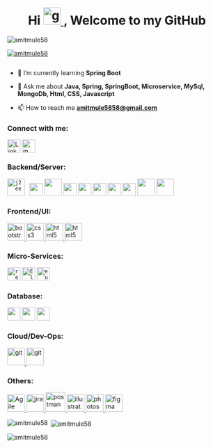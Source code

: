 <h1 align="center">Hi <a href="https://git-scm.com/" target="_blank" rel="noreferrer"> <img src="https://raw.githubusercontent.com/soumyadip007/soumyadip007/master/Hi.gif" alt="git" width="40" height="40"/> </a>, Welcome to my GitHub </h1>
<!-- <h1 align="center">I'm Amit Mule</h1> -->
<!-- <h3 align="center">A passionate Software developer from India</h3> -->

<p align="left"> <img src="https://img.etimg.com/thumb/width-1600,height-900,imgsize-638053,resizemode-75,msid-84146083/prime/technology-and-startups/booting-up-developer-economy-how-tech-startups-are-helping-coders-build-and-test-software-faster.jpg" alt="amitmule58" /> </p>

<p align="left"> <a href="https://github.com/ryo-ma/github-profile-trophy"><img src="https://github-profile-trophy.vercel.app/?username=amitmule58" alt="amitmule58" /></a> </p>

<p align="left"> <a href="https://twitter.com/" target="blank"><img src="https://img.shields.io/twitter/follow/?logo=twitter&style=for-the-badge" alt="" /></a> </p>

- 🌱 I’m currently learning **Spring Boot**

- 💬 Ask me about **Java, Spring, SpringBoot, Microservice, MySql, MongoDb, Html, CSS, Javascript**

- 📫 How to reach me **amitmule5858@gmail.com**

<h3 align="left">Connect with me:</h3>
<p align="left">
<a href="https://linkedin.com/in/amit mule" target="blank"><img align="center" src="https://cdn3d.iconscout.com/3d/free/thumb/free-linkedin-9185421-7516819.png?f=webp" alt="LinkedIn" height="30" width="30" /></a>
<a href="https://instagram.com/m_amit__" target="blank"><img align="center" src="https://cdn3d.iconscout.com/3d/free/thumb/free-instagram-9185417-7516815.png?f=webp" alt="m_amit__" height="30" width="30" /></a>
</p>


<h3 align="left"> Backend/Server: </h3>
<p align="left">
<code><img src="https://www.credosystemz.com/wp-content/uploads/2023/09/java-j2ee.webp" alt="j2ee" height="40"/> </code> 
<code><img src="https://raw.githubusercontent.com/soumyadip007/soumyadip007/master/img/web/backend/jsp.png" height="30"></code>
<code><img src="https://i0.wp.com/proselyte.net/wp-content/uploads/2017/03/servlets.png?w=322&ssl=1" height="40"></code>
<code><img src="https://upload.wikimedia.org/wikipedia/commons/thumb/4/44/Spring_Framework_Logo_2018.svg/640px-Spring_Framework_Logo_2018.svg.png" height="30"></code>
<code><img src="https://raw.githubusercontent.com/soumyadip007/soumyadip007/master/img/web/backend/spring-boot.png" height="30"></code>
<code><img src="https://upload.wikimedia.org/wikipedia/commons/thumb/2/22/Hibernate_logo_a.png/640px-Hibernate_logo_a.png" height="30"></code>
<code><img src="https://raw.githubusercontent.com/soumyadip007/soumyadip007/master/img/web/security/security.png" height="30"></code>
<code><img src="https://seeklogo.com/images/J/jwt-logo-11B708E375-seeklogo.com.png" height="30"></code>
<code><img src="https://raw.githubusercontent.com/soumyadip007/soumyadip007/master/img/web/security/oauth.png" height="40"></code>
<code><img src="https://upload.wikimedia.org/wikipedia/commons/thumb/f/fe/Apache_Tomcat_logo.svg/595px-Apache_Tomcat_logo.svg.png?20230726204155" height="40"></code>


<h3 align="left"> Frontend/UI: </h3>
<a href="https://getbootstrap.com" target="_blank" rel="noreferrer"> <img src="https://cdn3d.iconscout.com/3d/free/thumb/free-bootstrap-framework-logo-6563486-5453031.png?f=webp" alt="bootstrap" width="40" height="40"/> </a>
<a href="https://www.w3schools.com/css/" target="_blank" rel="noreferrer"> <img src="https://cdn3d.iconscout.com/3d/free/thumb/free-css-9294881-7578024.png?f=webp" alt="css3" width="40" height="40"/> </a> 
<a href="https://www.w3.org/html/" target="_blank" rel="noreferrer"> <img src="https://cdn3d.iconscout.com/3d/free/thumb/free-html-9294875-7578018.png?f=webp" alt="html5" width="40" height="40"/> </a>
<a href="https://www.w3.org/html/" target="_blank" rel="noreferrer"> <img src="https://cdn3d.iconscout.com/3d/free/thumb/free-javascript-9294848-7577991.png?f=webp" alt="html5" width="40" height="40"/> </a>


<h3 align="left"> Micro-Services: </h3>
<code><img src="https://www.brainboxes.com/files/pages/support/faqs/bb-400-faqs/logos/rest%20logo.png" alt="restAPI" height="30"></code>
<code><img src="https://upload.wikimedia.org/wikipedia/commons/thumb/f/f4/Elasticsearch_logo.svg/512px-Elasticsearch_logo.svg.png" alt="Elasticsearch" height="30"></code>
<code><img src="https://raw.githubusercontent.com/soumyadip007/soumyadip007/master/img/web/ms/eureka.png" alt="eureka" height="30"></code>

<h3 align="left"> Database: </h3>
<code><img src="https://raw.githubusercontent.com/soumyadip007/soumyadip007/master/img/db/mysql1.png" height="30"></code>
<code><img src="https://upload.wikimedia.org/wikipedia/commons/9/93/MongoDB_Logo.svg" height="30"></code>
<code><img src="https://5.imimg.com/data5/SELLER/Default/2024/3/401044016/VR/OB/KH/15037679/oracle-sql-plsql-course-online-training-classes-from-india-500x500.png" height="30"></code>

<h3 align="left"> Cloud/Dev-Ops: </h3>
<a href="https://git-scm.com/" target="_blank" rel="noreferrer"> <img src="https://cdn3d.iconscout.com/3d/free/thumb/free-git-9294878-7578021.png?f=webp" alt="git" width="40" height="40"/> </a>
<a href="https://git-scm.com/" target="_blank" rel="noreferrer"> <img src="https://cdn3d.iconscout.com/3d/free/thumb/free-github-9185439-7516837.png?f=webp" alt="git" width="40" height="40"/> </a>


<h3 align="left"> Others: </h3>
<a href="https://postman.com" target="_blank" rel="noreferrer"> <img src="https://miro.medium.com/v2/resize:fit:640/format:webp/1*fE1jbwbRGKUsp4tnlcSSvg.png" alt="Agile" height="40"/> </a>
<a href="https://postman.com" target="_blank" rel="noreferrer"> <img src="https://upload.wikimedia.org/wikipedia/commons/thumb/8/8a/Jira_Logo.svg/640px-Jira_Logo.svg.png" alt="jira" height="40"/> </a>
<a href="https://postman.com" target="_blank" rel="noreferrer"> <img src="https://cdn.icon-icons.com/icons2/3053/PNG/512/postman_alt_macos_bigsur_icon_189814.png" alt="postman" width="45" height="45"/> </a>
<a href="https://www.adobe.com/in/products/illustrator.html" target="_blank" rel="noreferrer"> <img src="https://cdn3d.iconscout.com/3d/free/thumb/free-adobe-illustrator-9234635-7516860.png?f=webp" alt="illustrator" width="40" height="40"/> </a> 
<a href="https://www.photoshop.com/en" target="_blank" rel="noreferrer"> <img src="https://cdn3d.iconscout.com/3d/free/thumb/free-adobe-photoshop-9234637-7516862.png?f=webp" alt="photoshop" width="40" height="40"/> </a> 
<a href="https://www.figma.com/" target="_blank" rel="noreferrer"> <img src="https://cdn3d.iconscout.com/3d/free/thumb/free-figma-9234652-7516877.png?f=webp" alt="figma" width="40" height="40"/> </a> </p



<p> <img align="left" src="https://github-readme-stats.vercel.app/api/top-langs?username=amitmule58&show_icons=true&locale=en&layout=compact" alt="amitmule58"/> </p>

<p> &nbsp;<img align="center" src="https://github-readme-stats.vercel.app/api?username=amitmule58&show_icons=true&locale=en" alt="amitmule58"/> </p>

<p> <img align="center" src="https://github-readme-streak-stats.herokuapp.com/?user=amitmule58&" alt="amitmule58" /> </p>
